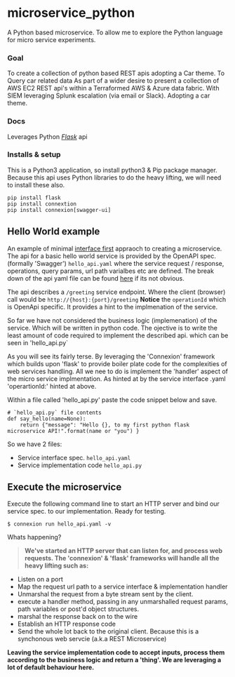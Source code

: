 # microservice_python
A Python based microservice. To allow me to explore the Python language for micro service experiments.



### Goal
To create a collection of python based REST apis adopting a Car theme. To Query car related data 
As part of a wider desire to present a collection of AWS EC2 REST api's within a Terraformed AWS & Azure data fabric.
With SIEM leveraging Splunk escalation (via email or Slack). Adopting a car theme.


### Docs
Leverages Python _[Flask](https://flask-restful.readthedocs.io/en/latest/)_ api


### Installs & setup
This is a Python3 application, so install python3 & Pip package manager. Because this api uses Python libraries to do the heavy lifting, we will need to install these also. 

```
pip install flask
pip install connextion
pip install connexion[swagger-ui]
```

## Hello World example

An example of minimal [interface first](interfacefirst.md) appraoch to creating a microservice.
The api for a basic hello world service is provided by the OpenAPI spec. (formally 'Swagger') `hello_api.yaml` where the service request / response, operations, query params, url path varialbes etc are defined. The break down of the api yaml file can be found [here](helloopenapi.md) if its not obvious.

The api describes a `/greeting` service endpoint. Where the client (browser) call would be `http://{host}:{port}/greeting`
__Notice__ the `operationId` which is OpenApi specific. It provides a hint to the implmenation of the service.

So far we have not considered the business logic (implemenation) of the service. Which will be written in python code. 
The ojective is to write the least amount of code required to implement the described api. which can be seen in 'hello_api.py`

As you will see its fairly terse.  By leveraging the 'Connexion' framework which builds upon 'flask'  to provide boiler plate code for the complexities of web services handling. All we nee to do is implement the 'handler' aspect of the micro service implmentation. As hinted at by the service interface .yaml 'operartionId:' hinted at above.

Within a file called 'hello_api.py' paste the code snippet below and save.

```
# `hello_api.py` file contents
def say_hello(name=None):
    return {"message": "Hello {}, to my first python flask microservice API!".format(name or "you") }
```

So we have 2 files:
* Service interface spec. `hello_api.yaml`
* Service implementation code `hello_api.py`

## Execute the microservice
Execute the following command line to start an HTTP server and bind our service spec. to our implementation. Ready for testing.

```
$ connexion run hello_api.yaml -v
```
Whats happening?

> __We've started an HTTP server that can listen for, and process web requests. The 'connexion' & 'flask' frameworks will handle all the heavy lifting such as:__
* Listen on a port
* Map the request url path to a service interface & implementation handler
* Unmarshal the request from a byte stream sent by the client. 
* execute a handler method, passing in any unmarshalled request params, path variables or post'd object structures.
* marshal the response back on to the wire
* Establish an HTTP response code 
* Send the whole lot back to the original client. Because this is a synchonous web servcie (a.k.a REST Microservice)

__Leaving the service implementation code to accept inputs, process them according to the business logic and return a 'thing'. We are leveraging a lot of default behaviour here.__






 
